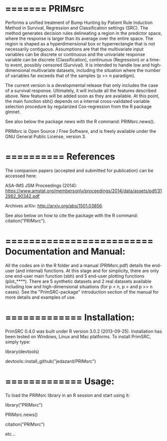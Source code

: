 =======
PRIMsrc
=======
Performs a unified treatment of Bump Hunting by Patient Rule Induction Method in Survival, Regression and Classification settings (SRC). The method generates decision rules delineating a region in the predictor space, where the response is larger than its average over the entire space. The region is shaped as a hyperdimensional box or hyperrectangle that is not necessarily contiguous. Assumptions are that the multivariate input variables can be discrete or continuous and the
univariate response variable can be discrete (Classification), continuous (Regression) or a time-to event,
possibly censored (Survival). It is intended to handle low and high-dimensional multivariate datasets, including
the situation where the number of variables far exceeds that of the samples (p >> n paradigm).

The current version is a developmental release that only includes the case of a survival response. Ultimately, it will include all the features described above. New features will be added soon as they are available. At this
point, the main function sbh() depends on a internal cross-validated variable selection procedure by
regularized Cox-regression from the R package glmnet.

See also below the package news with the R command: PRIMsrc.news().

PRIMsrc is Open Source / Free Software, and is freely available under the GNU General Public License, version 3.

==========
References
==========
The companion papers (accepted and submitted for publication) can be accessed here:

ASA-IMS JSM Proceedings (2014): 
https://www.amstat.org/membersonly/proceedings/2014/data/assets/pdf/312982_90342.pdf

Archives arXiv:
http://arxiv.org/abs/1501.03856.

See also below on how to cite the package with the R command: citation("PRIMsrc").

=========================
Documentation and Manual: 
=========================
All the codes are in the R folder and a manual (PRIMsrc.pdf) details the end-user (and internal) functions. At this stage and for simplicity, there are only one end-user main function (sbh) and 5 end-user plotting functions (plot_****). There are 5 synthetic datasets and 2 real datasets available including low and high-dimensional situations (for p < n, p > and p >> n cases). See the "PrimSRC-package" introduction section of the manual for more details and examples of use.

=============
Installation: 
=============
PrimSRC 0.4.0 was built under R version 3.0.2 (2013-09-25).
Installation has been tested on Windows, Linux and Mac platforms.
To install PrimSRC, simply type:

library(devtools)

devtools::install_github("jedazard/PRIMsrc")

=============
Usage: 
=============
To load the PRIMsrc library in an R session and start using it:

library("PRIMsrc")

PRIMsrc.news()

citation("PRIMsrc")

etc...
